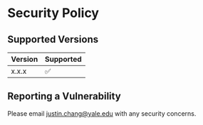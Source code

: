 # Security Policy

## Supported Versions

| Version | Supported          |
| ------- | ------------------ |
| x.x.x   | :white_check_mark: |

## Reporting a Vulnerability

Please email justin.chang@yale.edu with any security concerns.
